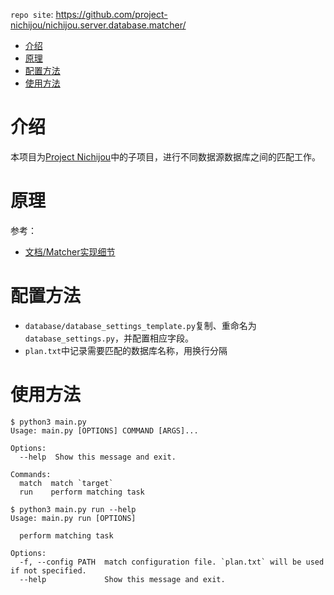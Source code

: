`repo site`: https://github.com/project-nichijou/nichijou.server.database.matcher/

- [介绍](#介绍)
- [原理](#原理)
- [配置方法](#配置方法)
- [使用方法](#使用方法)

# 介绍

本项目为[Project Nichijou](https://github.com/project-nichijou)中的子项目，进行不同数据源数据库之间的匹配工作。

# 原理

参考：
- [文档/Matcher实现细节](https://project-nichijou.github.io/docs/#/./server/anime-database/matcher)

# 配置方法

- `database/database_settings_template.py`复制、重命名为`database_settings.py`，并配置相应字段。
- `plan.txt`中记录需要匹配的数据库名称，用换行分隔

# 使用方法

```
$ python3 main.py 
Usage: main.py [OPTIONS] COMMAND [ARGS]...

Options:
  --help  Show this message and exit.

Commands:
  match  match `target`
  run    perform matching task
```

```
$ python3 main.py run --help
Usage: main.py run [OPTIONS]

  perform matching task

Options:
  -f, --config PATH  match configuration file. `plan.txt` will be used if not specified.
  --help             Show this message and exit.
```
